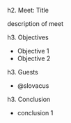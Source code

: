 h2. Meet: Title

description of meet

h3. Objectives

- Objective 1
- Objective 2

h3. Guests

- @slovacus

h3. Conclusion

- conclusion 1
